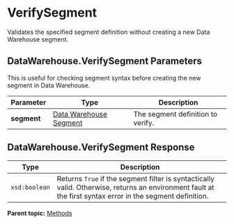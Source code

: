 # VerifySegment

Validates the specified segment definition without creating a new Data Warehouse segment.

## DataWarehouse.VerifySegment Parameters

This is useful for checking segment syntax before creating the new segment in Data Warehouse.

|Parameter|Type|Description|
|---------|----|-----------|
|**segment** |[Data Warehouse Segment](../data_types/r_data_warehouse_segment.md#) | The segment definition to verify. |

## DataWarehouse.VerifySegment Response

|Type|Description|
|----|-----------|
| `xsd:boolean` | Returns `True` if the segment filter is syntactically valid. Otherwise, returns an environment fault at the first syntax error in the segment definition. |

**Parent topic:** [Methods](../methods/c_data_warehouse_methods.md)

